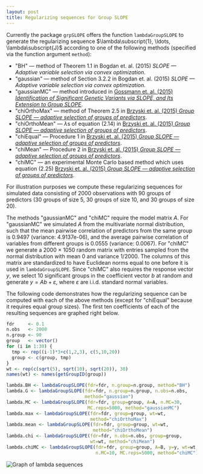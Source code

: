```yaml
---
layout: post
title: Regularizing sequences for Group SLOPE
---
```


Currently the package `grpSLOPE` offers the function `lambdaGroupSLOPE` to generate the regularizing sequence $\lambda\subscript{1}, \ldots, \lambda\subscript{J}$ according to one of the following methods (specified via the function argument `method`):

* "BH" &mdash; method of Theorem 1.1 in Bogdan et. al. (2015) *SLOPE &mdash; Adaptive variable selection via convex optimization*.
* "gaussian" &mdash; method of Section 3.2.2 in Bogdan et. al. (2015) *SLOPE &mdash; Adaptive variable selection via convex optimization*.
* "gaussianMC" &mdash; method introduced in [Gossmann et. al. (2015) *Identification of Significant Genetic Variants via SLOPE, and Its Extension to Group SLOPE*](http://dx.doi.org/10.1145/2808719.2808743).
* "chiOrthoMax" &mdash; method of Theorem 2.5 in [Brzyski et. al. (2015) *Group SLOPE — adaptive selection of groups of predictors*](http://arxiv.org/abs/1511.09078).
* "chiOrthoMean" &mdash; $\lambda$s of equation (2.14) in [Brzyski et. al. (2015) *Group SLOPE — adaptive selection of groups of predictors*](http://arxiv.org/abs/1511.09078).
* "chiEqual" &mdash; Procedure 1 in [Brzyski et. al. (2015) *Group SLOPE — adaptive selection of groups of predictors*](http://arxiv.org/abs/1511.09078).
* "chiMean" &mdash; Procedure 2 in [Brzyski et. al. (2015) *Group SLOPE — adaptive selection of groups of predictors*](http://arxiv.org/abs/1511.09078).
*  "chiMC" &mdash; an experimental Monte Carlo based method which uses equation (2.25) [Brzyski et. al. (2015) *Group SLOPE — adaptive selection of groups of predictors*](http://arxiv.org/abs/1511.09078).

For illustration purposes we compute these regularizing sequences for simulated data consisting of 2000 observations with 90 groups of predictors (30 groups of size 5, 30 groups of size 10, and 30 groups of size 20).

The methods "gaussianMC" and "chiMC" require the model matrix $A$. For "gaussianMC" we simulated $A$ from the multivariate normal distribution, such that the mean pairwise correlation of predictors from the same group is 0.9497 (variance: 4.9137e-06), and the average pairwise correlation of variables from different groups is 0.0555 (variance: 0.0067). For "chiMC" we generate a 2000 &times; 1050 random matrix with entries sampled from the normal distribution with mean 0 and variance 1/2000. The columns of this matrix are standardized to have Euclidean norms equal to one before it is used in `lambdaGroupSLOPE`.
Since "chiMC" also requires the response vector $y$, we select 10 significant groups in the coefficient vector $b$ at random and generate $y = Ab + \varepsilon$, where $\varepsilon$ are i.i.d. standard normal variables.

The following code demonstrates how the regularizing sequence can be computed with each of the above methods (except for "chiEqual" because it requires equal group sizes). The first ten coefficients of each of the resulting sequences are graphed right below.

```R
fdr     <- 0.1
n.obs   <- 2000
n.group <- 90
group   <- vector()
for (i in 1:30) {
  tmp <- rep((i-1)*3+c(1,2,3), c(5,10,20))
  group <- c(group, tmp)
}
wt <- rep(c(sqrt(5), sqrt(10), sqrt(20)), 30)
names(wt) <- names(getGroupID(group))

lambda.BH <- lambdaGroupSLOPE(fdr=fdr, n.group=n.group, method="BH")
lambda.G <- lambdaGroupSLOPE(fdr=fdr, n.group=n.group, n.obs=n.obs,
                             method="gaussian")
lambda.MC <- lambdaGroupSLOPE(fdr=fdr, group=group, A=A, n.MC=30, 
                              MC.reps=5000, method="gaussianMC")
lambda.max <- lambdaGroupSLOPE(fdr=fdr, group=group, wt=wt, 
                               method="chiOrthoMax") 
lambda.mean <- lambdaGroupSLOPE(fdr=fdr, group=group, wt=wt, 
                                method="chiOrthoMean") 
lambda.chi <- lambdaGroupSLOPE(fdr=fdr, n.obs=n.obs, group=group, 
                               wt=wt, method="chiMean")
lambda.chiMC <- lambdaGroupSLOPE(fdr=fdr, group=group, A=B, y=y, wt=wt,
                                 n.MC=10, MC.reps=5000, method="chiMC")
```

![Graph of lambda sequences](/grpSLOPE/img/lambda_seq.png)
